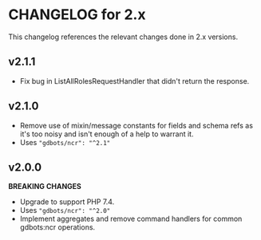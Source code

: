 # CHANGELOG for 2.x
This changelog references the relevant changes done in 2.x versions.


## v2.1.1
* Fix bug in ListAllRolesRequestHandler that didn't return the response.


## v2.1.0
* Remove use of mixin/message constants for fields and schema refs as it's too noisy and isn't enough of a help to warrant it.
* Uses `"gdbots/ncr": "^2.1"`


## v2.0.0
__BREAKING CHANGES__

* Upgrade to support PHP 7.4.
* Uses `"gdbots/ncr": "^2.0"`
* Implement aggregates and remove command handlers for common gdbots:ncr operations.
